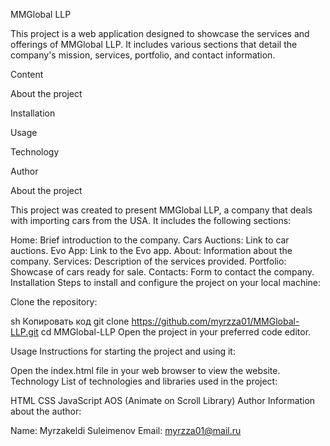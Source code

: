 MMGlobal LLP

This project is a web application designed to showcase the services and offerings of MMGlobal LLP. It includes various sections that detail the company's mission, services, portfolio, and contact information.

Content

About the project

Installation

Usage

Technology

Author

About the project

This project was created to present MMGlobal LLP, a company that deals with importing cars from the USA. It includes the following sections:

Home: Brief introduction to the company.
Cars Auctions: Link to car auctions.
Evo App: Link to the Evo app.
About: Information about the company.
Services: Description of the services provided.
Portfolio: Showcase of cars ready for sale.
Contacts: Form to contact the company.
Installation
Steps to install and configure the project on your local machine:

Clone the repository:

sh
Копировать код
git clone https://github.com/myrzza01/MMGlobal-LLP.git
cd MMGlobal-LLP
Open the project in your preferred code editor.

Usage
Instructions for starting the project and using it:

Open the index.html file in your web browser to view the website.
Technology
List of technologies and libraries used in the project:

HTML
CSS
JavaScript
AOS (Animate on Scroll Library)
Author
Information about the author:

Name: Myrzakeldi Suleimenov
Email: myrzza01@mail.ru
